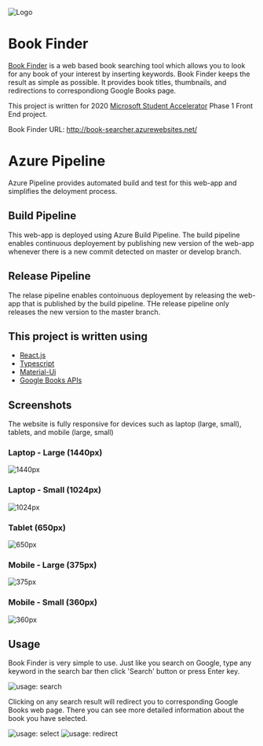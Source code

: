 ![Logo](./images/Logo.PNG)

# Book Finder

[Book Finder](http://book-searcher.azurewebsites.net/) is a web based book searching tool which allows you to look for any book of your interest by inserting keywords. Book Finder keeps the result as simple as possible. It provides book titles, thumbnails, and redirections to correspondiong Google Books page. 

This project is written for 2020 [Microsoft Student Accelerator] Phase 1 Front End project.

Book Finder URL: http://book-searcher.azurewebsites.net/

# Azure Pipeline
Azure Pipeline provides automated build and test for this web-app and simplifies the deloyment process.

## Build Pipeline
This web-app is deployed using Azure Build Pipeline. 
The build pipeline enables continuous deployement by publishing new version of the web-app whenever there is a new commit detected on master or develop branch.

## Release Pipeline
The relase pipeline enables contoinuous deployement by releasing the web-app that is published by the build pipeline. THe release pipeline only releases the new version to the master branch.

## This project is written using
- [React.js]
- [Typescript]
- [Material-Ui]
- [Google Books APIs]

## Screenshots
The website is fully responsive for devices such as laptop (large, small), tablets, and mobile (large, small)

### Laptop - Large (1440px)
![1440px](./images/Laptop-large-1440px.PNG)

### Laptop - Small (1024px)
![1024px](./images/Laptop-small-1024px.PNG)

### Tablet (650px)
![650px](./images/Tablet-650px.PNG)

### Mobile - Large (375px)
![375px](./images/Mobile-large-375px.PNG)

### Mobile - Small (360px)
![360px](./images/Mobile-small-360px.PNG)

## Usage
Book Finder is very simple to use. Just like you search on Google, type any keyword in the search bar then click 'Search' button or press Enter key.

![usage: search](./images/Usage_1.PNG)

Clicking on any search result will redirect you to corresponding Google Books web page. There you can see more detailed information about the book you have selected.

![usage: select](./images/Usage_2.PNG)
![usage: redirect](./images/Usage_3.PNG)

[Microsoft Student Accelerator]: https://nzmsa.netlify.app/MSAProgramme
[Typescript]: https://www.typescriptlang.org/
[React.js]: https://reactjs.org/
[Material-Ui]: https://material-ui.com/
[Google Books APIs]: https://developers.google.com/books
